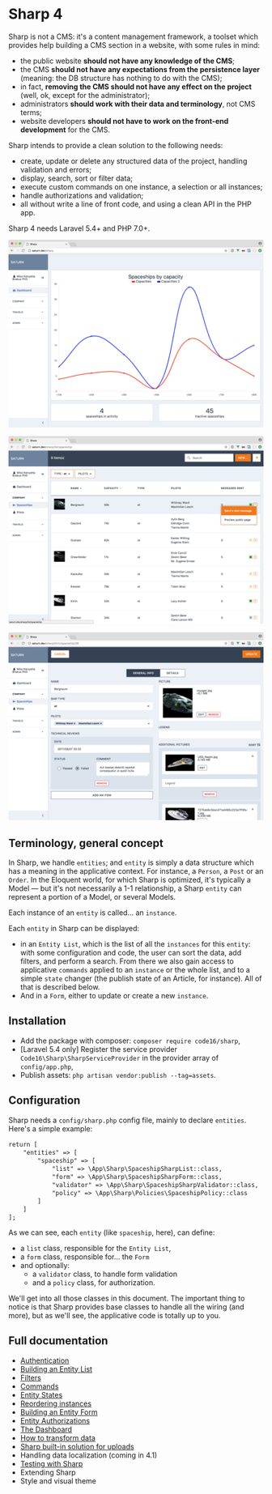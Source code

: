 # Sharp 4

Sharp is not a CMS: it's a content management framework, a toolset which provides help building a CMS section in a website, with some rules in mind:
- the public website **should not have any knowledge of the CMS**;
- the CMS **should not have any expectations from the persistence layer** (meaning: the DB structure has nothing to do with the CMS);
- in fact, **removing the CMS should not have any effect on the project** (well, ok, except for the administrator);
- administrators **should work with their data and terminology**, not CMS terms;
- website developers **should not have to work on the front-end development** for the CMS. 
 
Sharp intends to provide a clean solution to the following needs:
- create, update or delete any structured data of the project, handling validation and errors;
- display, search, sort or filter data;
- execute custom commands on one instance, a selection or all instances;
- handle authorizations and validation;
- all without write a line of front code, and using a clean API in the PHP app.

Sharp 4 needs Laravel 5.4+ and PHP 7.0+.

![](docs/img/dashboard.png)

![](docs/img/list.png)

![](docs/img/form.png)

## Terminology, general concept

In Sharp, we handle `entities`; and `entity` is simply a data structure which has a meaning in the applicative context. For instance, a `Person`, a `Post` or an `Order`. In the Eloquent world, for which Sharp is optimized, it's typically a Model — but it's not necessarily a 1-1 relationship, a Sharp `entity` can represent a portion of a Model, or several Models.

Each instance of an `entity` is called... an `instance`.

Each `entity` in Sharp can be displayed:
- in an `Entity List`, which is the list of all the `instances` for this `entity`: with some configuration and code, the user can sort the data, add filters, and perform a search. From there we also gain access to applicative `commands` applied to an `instance` or the whole list, and to a simple `state` changer (the publish state of an Article, for instance). All of that is described below.
- And in a `Form`, either to update or create a new `instance`.

## Installation

- Add the package with composer: `composer require code16/sharp`,
- [Laravel 5.4 only] Register the service provider `Code16\Sharp\SharpServiceProvider` in the provider array of `config/app.php`,
- Publish assets: `php artisan vendor:publish --tag=assets`.

## Configuration

Sharp needs a `config/sharp.php` config file, mainly to declare `entities`. Here's a simple example:

    return [
        "entities" => [
            "spaceship" => [
                "list" => \App\Sharp\SpaceshipSharpList::class,
                "form" => \App\Sharp\SpaceshipSharpForm::class,
                "validator" => \App\Sharp\SpaceshipSharpValidator::class,
                "policy" => \App\Sharp\Policies\SpaceshipPolicy::class
            ]
        ]
    ];

As we can see, each `entity` (like `spaceship`, here), can define:

- a `list` class, responsible for the `Entity List`,
- a `form` class, responsible for... the `Form`
- and optionally:
	- a `validator` class, to handle form validation
	- and a `policy` class, for authorization.

We'll get into all those classes in this document. The important thing to notice is that Sharp provides base classes to handle all the wiring (and more), but as we'll see, the applicative code is totally up to you.

## Full documentation

- [Authentication](docs/authentication.md)
- [Building an Entity List](docs/building-entity-list.md)
- [Filters](docs/filters.md)
- [Commands](docs/commands.md)
- [Entity States](docs/entity-states.md)
- [Reordering instances](docs/reordering-instances.md)
- [Building an Entity Form](docs/building-entity-form.md)
- [Entity Authorizations](docs/entity-authorizations.md)
- [The Dashboard](docs/dashboard.md)
- [How to transform data](docs/how-to-transform-data.md)
- [Sharp built-in solution for uploads](docs/sharp-built-in-solution-for-uploads.md)
- Handling data localization (coming in 4.1)
- [Testing with Sharp](docs/testing-with-sharp.md)
- Extending Sharp
- Style and visual theme